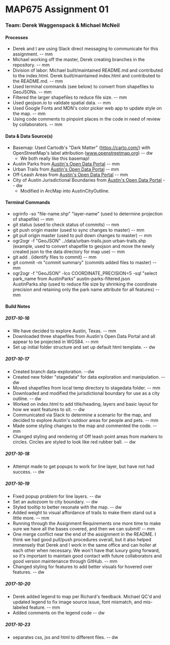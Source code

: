 # MAP675 Assignment 01
### Team: Derek Waggenspack & Michael McNeil

#### Processes
* Derek and I are using Slack direct messaging to communicate for this assignment. -- mm
* Michael working off the master, Derek creating branches in the repository. -- mm
* Division of labor: Michael built/maintained README.md and contributed to the index.html. Derek built/maintained index.html and contributed to the README.md. -- mm
* Used terminal commands (see below) to convert from shapefiles to GeoJSONs. -- mm
* Filtered the larger shapefiles to reduce file size. -- mm
* Used geojson.io to validate spatial data. -- mm
* Used Google Fonts and MDN's color picker web app to update style on the map. -- mm
* Using code comments to pinpoint places in the code in need of review by collaborators. -- mm

#### Data & Data Source(s)
* Basemap: Used Cartodb's "Dark Matter" (https://carto.com/) with OpenStreetMap's label attribution (www.openstreetmap.org) -- dw
  * We both really like this basemap!
* Austin Parks from [Austin's Open Data Portal](https://data.austintexas.gov/) -- mm
* Urban Trails from [Austin's Open Data Portal](https://data.austintexas.gov/) -- mm
* Off-Leash Areas from [Austin's Open Data Portal](https://data.austintexas.gov/) -- mm
* City of Austin Jurisdictional Boundaries from [Austin's Open Data Portal](https://data.austintexas.gov/) -- dw
  * Modified in ArcMap into AustinCityOutline.

#### Terminal Commands
* ogrinfo -so "file-name.shp" "layer-name" (used to determine projection of shapefile) -- mm
* git status (used to check status of commits) -- mm
* git push origin master (used to sync changes to master) -- mm
* git pull origin master (used to pull down changes to master) -- mm
* ogr2ogr -f "GeoJSON" ../data/urban-trails.json urban-trails.shp (example, used to convert shapefile to geojson and move the newly created json to the data directory for map use) -- mm
* git add . (identify files to commit) -- mm
* git commit -m "commit summary" (commits added files to master) -- mm
* ogr2ogr -f "GeoJSON" -lco COORDINATE_PRECISION=5 -sql "select park_name from AustinParks" austin-parks-filtered.json AustinParks.shp (used to reduce file size by shrinking the coordinate precision and retaining only the park name attribute for all features) -- mm

#### Build Notes

##### 2017-10-16
* We have decided to explore Austin, Texas. -- mm
* Downloaded three shapefiles from Austin's Open Data Portal and all appear to be projected in WGS84. -- mm
* Set up initial folder structure and set up default html template. -- dw

##### 2017-10-17
* Created branch data-exploration. --dw
* Created new folder "stagedata" for data exploration and manipulation. -- dw
* Moved shapefiles from local temp directory to stagedata folder. -- mm
* Downloaded and modified the jurisdictional boundary for use as a city outline. -- dw
* Worked on index.html to add title/heading, layers and basic layout for how we want features to sit. -- dw
* Communicated via Slack to determine a scenario for the map, and decided to explore Austin's outdoor areas for people and pets. -- mm
* Made some styling changes to the map and commented the code. -- mm
* Changed styling and rendering of Off leash point areas from markers to circles.  Circles are styled to look like red rubber ball. -- dw 

##### 2017-10-18
* Attempt made to get popups to work for line layer, but have not had success.  -- dw

##### 2017-10-19
* Fixed popup problem for line layers. -- dw
* Set an autozoom to city boundary. -- dw
* Styled tooltip to better resonate with the map. -- dw
* Added weight to visual affordance of trails to make them stand out a little more. -- mm
* Running through the Assignment Requirements one more time to make sure we have all the bases covered, and then we can submit! -- mm
* One merge conflict near the end of the assignment in the README. I think we had good pull/push procedures overall, but it also helped immensely that Derek and I work in the same office and can holler at each other when necessary. We won't have that luxury going forward, so it's important to maintain good contact with future collaborators and good version maintenance through GitHub. -- mm
* Changed styling for features to add better visuals for hovered over features. -- dw

##### 2017-10-20
* Derek added legend to map per Richard's feedback. Michael QC'd and updated legend to fix image source issue, font mismatch, and mis-labeled feature. -- mm
* Added comments on the legend code -- dw

##### 2017-10-23
* separates css, jss and html to different files. -- dw